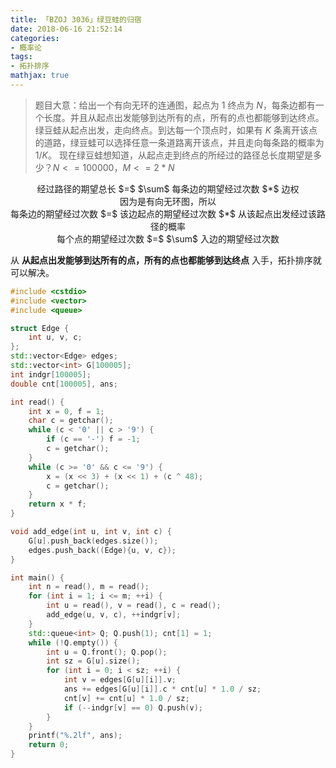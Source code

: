 ```yaml
---
title: 「BZOJ 3036」绿豆蛙的归宿
date: 2018-06-16 21:52:14
categories:
- 概率论
tags:
- 拓扑排序
mathjax: true
---
```


> 题目大意：给出一个有向无环的连通图，起点为 $1$ 终点为 $N$，每条边都有一个长度。并且从起点出发能够到达所有的点，所有的点也都能够到达终点。绿豆蛙从起点出发，走向终点。到达每一个顶点时，如果有 $K$ 条离开该点的道路，绿豆蛙可以选择任意一条道路离开该点，并且走向每条路的概率为 $1/K$。
现在绿豆蛙想知道，从起点走到终点的所经过的路径总长度期望是多少？$N<=100000，M<=2*N$

<center> 经过路径的期望总长 $=$ $\sum$ 每条边的期望经过次数 $*$ 边权 </center>

<center> 因为是有向无环图，所以 </center>

<center> 每条边的期望经过次数 $=$ 该边起点的期望经过次数 $*$ 从该起点出发经过该路径的概率 </center>

<center> 每个点的期望经过次数 $=$ $\sum$ 入边的期望经过次数 </center>

从 **从起点出发能够到达所有的点，所有的点也都能够到达终点** 入手，拓扑排序就可以解决。

```c++
#include <cstdio>
#include <vector>
#include <queue>

struct Edge {
    int u, v, c;
};
std::vector<Edge> edges;
std::vector<int> G[100005];
int indgr[100005];
double cnt[100005], ans;

int read() {
    int x = 0, f = 1;
    char c = getchar();
    while (c < '0' || c > '9') {
        if (c == '-') f = -1;
        c = getchar();
    }
    while (c >= '0' && c <= '9') {
        x = (x << 3) + (x << 1) + (c ^ 48);
        c = getchar();
    }
    return x * f;
}

void add_edge(int u, int v, int c) {
    G[u].push_back(edges.size());
    edges.push_back((Edge){u, v, c});
}

int main() {
    int n = read(), m = read();
    for (int i = 1; i <= m; ++i) {
        int u = read(), v = read(), c = read();
        add_edge(u, v, c), ++indgr[v];
    }
    std::queue<int> Q; Q.push(1); cnt[1] = 1;
    while (!Q.empty()) {
        int u = Q.front(); Q.pop();
        int sz = G[u].size();
        for (int i = 0; i < sz; ++i) {
            int v = edges[G[u][i]].v;
            ans += edges[G[u][i]].c * cnt[u] * 1.0 / sz;
            cnt[v] += cnt[u] * 1.0 / sz;
            if (--indgr[v] == 0) Q.push(v);
        }
    }
    printf("%.2lf", ans);
    return 0;
}
```
